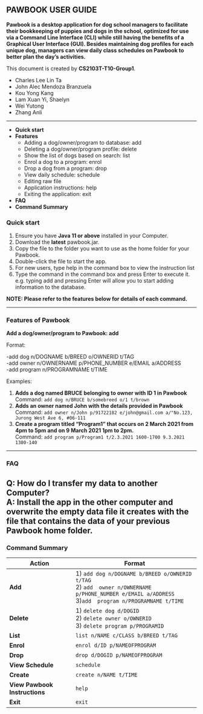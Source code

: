 ## **PAWBOOK USER GUIDE**

**Pawbook is a desktop application for dog school managers to facilitate their
bookkeeping of puppies and dogs in the school, optimized for use via a Command Line
Interface (CLI) while still having the benefits of a Graphical User Interface (GUI).
Besides maintaining dog profiles for each unique dog, managers can view daily class
schedules on Pawbook to better plan the day’s activities.**

This document is created by **CS2103T-T10-Group1**.
* Charles Lee Lin Ta
* John Alec Mendoza Branzuela
* Kou Yong Kang
* Lam Xuan Yi, Shaelyn
* Wei Yutong
* Zhang Anli
---
* **Quick start**
* **Features**
  * Adding a dog/owner/program to database: add
  * Deleting a dog/owner/program profile: delete
  * Show the list of dogs based on search: list
  * Enrol a dog to a program: enrol
  * Drop a dog from a program: drop
  * View daily schedule: schedule
  * Editing raw file
  * Application instructions: help
  * Exiting the application: exit
* **FAQ**
* **Command Summary**

### **Quick start**
1. Ensure you have **Java 11 or above** installed in your Computer.
2. Download the **latest** pawbook.jar.
3. Copy the file to the folder you want to use as the home folder for your
   Pawbook.
4. Double-click the file to start the app.
5. For new users, type help in the command box to view the instruction list
6. Type the command in the command box and press Enter to execute it. e.g.
   typing add and pressing Enter will allow you to start adding information to
   the database.

**NOTE: Please refer to the features below for details of each command.**

----
### **Features of Pawbook**
**Add a dog/owner/program to Pawbook: add**

Format:

-add dog n/DOGNAME b/BREED o/OWNERID t/TAG</br>
-add owner n/OWNERNAME p/PHONE_NUMBER e/EMAIL a/ADDRESS</br>
-add program n/PROGRAMNAME t/TIME</br>

Examples:
1) **Adds a dog named BRUCE belonging to owner with ID 1 in Pawbook**</br>
   Command: `add dog n/BRUCE b/somebreed o/1 t/brown`
2) **Adds an owner named John with the details provided in Pawbook**</br>
   Command: `add owner n/John p/91722182 e/john@gmail.com a/"No.123, Jurong West Ave 6, #06-111`
3) **Create a program titled “Program1” that occurs on 2 March 2021 from 4pm to
   5pm and on 9 March 2021 1pm to 2pm.**</br>
   Command: `add program p/Program1 t/2.3.2021 1600-1700 9.3.2021 1300-140`



---
### **FAQ**
Q: How do I transfer my data to another Computer?</br>
A: Install the app in the other computer and overwrite the empty data file it creates with
the file that contains the data of your previous Pawbook home folder.</br>
-----
### **Command Summary**

Action | Format
--------|------------------
**Add** | 1) `add dog n/DOGNAME b/BREED o/OWNERID t/TAG`</br>2) `add  owner n/OWNERNAME p/PHONE_NUMBER e/EMAIL a/ADDRESS`</br>3)`add  program n/PROGRAMNAME t/TIME`
**Delete** | 1) `delete dog d/DOGID`</br>2) `delete owner o/OWNERID`</br>3) `delete program p/PROGRAMID`
**List** |`list n/NAME c/CLASS b/BREED t/TAG`
**Enrol** | `enrol d/ID p/NAMEOFPROGRAM`
**Drop** | `drop d/DOGID p/NAMEOFPROGRAM`
**View Schedule** | `schedule`
**Create** | `create n/NAME t/TIME`
**View Pawbook Instructions** | `help`
**Exit** | `exit`

